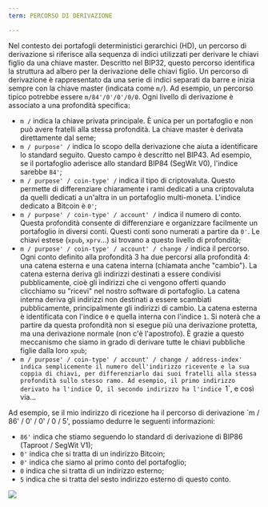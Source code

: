 ```yaml
---
term: PERCORSO DI DERIVAZIONE

---
```

Nel contesto dei portafogli deterministici gerarchici (HD), un percorso di derivazione si riferisce alla sequenza di indici utilizzati per derivare le chiavi figlio da una chiave master. Descritto nel BIP32, questo percorso identifica la struttura ad albero per la derivazione delle chiavi figlio. Un percorso di derivazione è rappresentato da una serie di indici separati da barre e inizia sempre con la chiave master (indicata come `m/`). Ad esempio, un percorso tipico potrebbe essere `m/84'/0'/0'/0/0`. Ogni livello di derivazione è associato a una profondità specifica:


- `m /` indica la chiave privata principale. È unica per un portafoglio e non può avere fratelli alla stessa profondità. La chiave master è derivata direttamente dal seme;
- `m / purpose' /` indica lo scopo della derivazione che aiuta a identificare lo standard seguito. Questo campo è descritto nel BIP43. Ad esempio, se il portafoglio aderisce allo standard BIP84 (SegWit V0), l'indice sarebbe `84'`;
- `m / purpose' / coin-type' /` indica il tipo di criptovaluta. Questo permette di differenziare chiaramente i rami dedicati a una criptovaluta da quelli dedicati a un'altra in un portafoglio multi-moneta. L'indice dedicato a Bitcoin è `0'`;
- `m / purpose' / coin-type' / account' /` indica il numero di conto. Questa profondità consente di differenziare e organizzare facilmente un portafoglio in diversi conti. Questi conti sono numerati a partire da `0'`. Le chiavi estese (`xpub`, `xprv`...) si trovano a questo livello di profondità;
- `m / purpose' / coin-type' / account' / change /` indica il percorso. Ogni conto definito alla profondità 3 ha due percorsi alla profondità 4: una catena esterna e una catena interna (chiamata anche "cambio"). La catena esterna deriva gli indirizzi destinati a essere condivisi pubblicamente, cioè gli indirizzi che ci vengono offerti quando clicchiamo su "ricevi" nel nostro software di portafoglio. La catena interna deriva gli indirizzi non destinati a essere scambiati pubblicamente, principalmente gli indirizzi di cambio. La catena esterna è identificata con l'indice `0` e quella interna con l'indice `1`. Si noterà che a partire da questa profondità non si esegue più una derivazione protetta, ma una derivazione normale (non c'è l'apostrofo). È grazie a questo meccanismo che siamo in grado di derivare tutte le chiavi pubbliche figlie dalla loro `xpub`;
- `m / purpose' / coin-type' / account' / change / address-index' indica semplicemente il numero dell'indirizzo ricevente e la sua coppia di chiavi, per differenziarlo dai suoi fratelli alla stessa profondità sullo stesso ramo. Ad esempio, il primo indirizzo derivato ha l'indice `0`, il secondo indirizzo ha l'indice `1`, e così via...

Ad esempio, se il mio indirizzo di ricezione ha il percorso di derivazione `m / 86' / 0' / 0' / 0 / 5', possiamo dedurre le seguenti informazioni:


- `86'` indica che stiamo seguendo lo standard di derivazione di BIP86 (Taproot / SegWit V1);
- `0'` indica che si tratta di un indirizzo Bitcoin;
- `0'` indica che siamo al primo conto del portafoglio;
- `0` indica che si tratta di un indirizzo esterno;
- `5` indica che si tratta del sesto indirizzo esterno di questo conto.

![](../../dictionnaire/assets/18.webp)